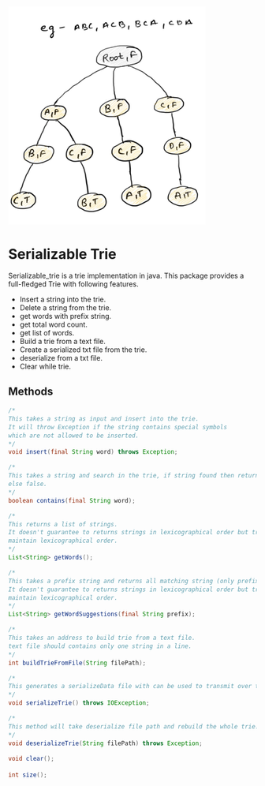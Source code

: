<img width="400px" src="/src/main/resources/TrieSketch.jpeg"/>

# Serializable Trie
Serializable_trie is a trie implementation in java. This package provides a full-fledged Trie with following features.<br/>
* Insert a string into the trie.
* Delete a string from the trie.
* get words with prefix string.
* get total word count.
* get list of words.
* Build a trie from a text file.
* Create a serialized txt file from the trie.
* deserialize from a txt file.
* Clear while trie.

## Methods
```java
/*
This takes a string as input and insert into the trie.
It will throw Exception if the string contains special symbols
which are not allowed to be inserted.
*/
void insert(final String word) throws Exception;
```

```java
/*
This takes a string and search in the trie, if string found then returns true
else false.
*/
boolean contains(final String word);
```

```java
/*
This returns a list of strings.
It doesn't guarantee to returns strings in lexicographical order but tries best to
maintain lexicographical order.
*/
List<String> getWords();
```

```java
/*
This takes a prefix string and returns all matching string (only prefix matched).
It doesn't guarantee to returns strings in lexicographical order but tries best to
maintain lexicographical order.
*/
List<String> getWordSuggestions(final String prefix);
```

```java
/*
This takes an address to build trie from a text file.
text file should contains only one string in a line.
*/
int buildTrieFromFile(String filePath);
```

```java
/*
This generates a serializeData file with can be used to transmit over the network.
*/
void serializeTrie() throws IOException;
```

```java
/*
This method will take deserialize file path and rebuild the whole trie.
*/
void deserializeTrie(String filePath) throws Exception;
```

```java
void clear();

int size();

```




